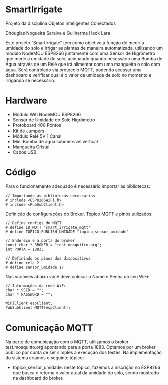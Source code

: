 # SmartIrrigate
Projeto da disciplina Objetos Inteligentes Conectados

Dhouglas Nogueira Saraiva e
Guilherme Heck Lara

Este projeto “SmartIrrigate” tem como objetivo a função de medir a umidade do solo e irrigar as plantas de maneira automatizada, utilizando um módulo NodeMCU ESP8266 juntamente com uma Sensor de Higrômetro que mede a umidade do solo, acionando quando necessário uma Bomba de Água através de um Relé que irá alimentar com uma mangueira o solo com água. Será controlado via protocolo MQTT, podendo acessar uma dashboard e verificar qual é o valor da umidade de solo no momento e irrigando se necessário.

# Hardware 
 - Módulo Wifi NodeMCU ESP8266
 - Sensor de Umidade do Solo Higrômetro
 - Protoboard 400 Pontos
 - Kit de Jumpers
 - Módulo Relé 5V 1 Canal
 - Mini Bomba de água submersível vertical
 - Mangueira Cristal
 - Cabos USB
 
# Código
Para o funcionamento adequado é necessário importar as bibliotecas:
```
// Importando as bibliotecas necessárias
# include <ESP8266WiFi.h>
# include <PubSubClient.h>
```
Definição de configurações do Broker, Tópico MQTT e pinos utilizados:
```
// Define configs do MQTT
# define ID_MQTT "smart_irrigate_mqtt"
# define TOPICO_PUBLISH_UMIDADE "topico_sensor_umidade"

// Endereço e a porta do broker
const char * BROKER = "test.mosquitto.org";
int PORTA = 1883;

// Definindo os pinos dos dispositivos
# define rele 2
# define sensor_umidade 17
```
Nas variáveis abaixo você deve colocar o Nome e Senha do seu WiFi:
```
// Informações da rede WiFi
char * SSID = "";
char * PASSWORD = "";

WiFiClient espClient;
PubSubClient MQTT(espClient);

```
# Comunicação MQTT
Na parte de comunicação com o MQTT, utilizamos o broker test.mosquitto.org apontando para a porta 1883. Optamos por um broker público por conta de ser simples a execução dos testes. Na implementação do sistema criamos o seguinte tópico: 

- topico_sensor_umidade: neste tópico, fazemos a inscrição no ESP8266 que busca e retorna o valor atual da umidade do solo, sendo mostrado na dashboard do broker.

